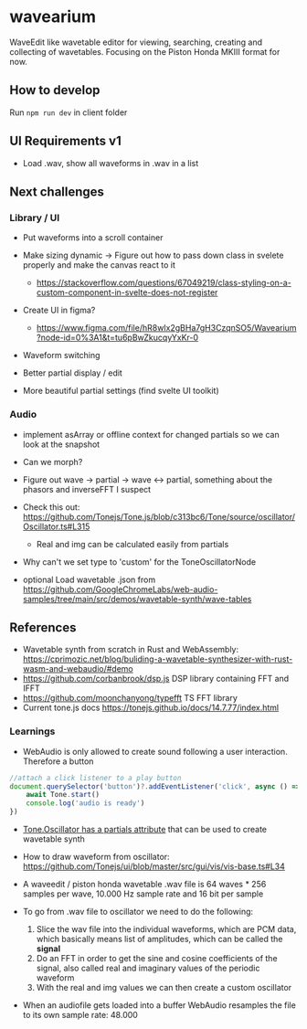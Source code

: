 # wavearium
WaveEdit like wavetable editor for viewing, searching, creating and collecting of wavetables. Focusing on the Piston Honda MKIII format for now.

## How to develop
Run `npm run dev` in client folder

## UI Requirements v1
- Load .wav, show all waveforms in .wav in a list

## Next challenges
### Library / UI
- Put waveforms into a scroll container
- Make sizing dynamic -> Figure out how to pass down class in svelete properly and make the canvas react to it

	- https://stackoverflow.com/questions/67049219/class-styling-on-a-custom-component-in-svelte-does-not-register

- Create UI in figma?

	- https://www.figma.com/file/hR8wIx2gBHa7gH3CzqnSO5/Wavearium?node-id=0%3A1&t=tu6pBwZkucqyYxKr-0

- Waveform switching
- Better partial display / edit
- More beautiful partial settings (find svelte UI toolkit)

### Audio
- implement asArray or offline context for changed partials so we can look at the snapshot
- Can we morph?
- Figure out wave -> partial -> wave <-> partial, something about the phasors and inverseFFT I suspect
- Check this out: https://github.com/Tonejs/Tone.js/blob/c313bc6/Tone/source/oscillator/Oscillator.ts#L315

	- Real and img can be calculated easily from partials
- Why can't we set type to 'custom' for the ToneOscillatorNode
- optional Load wavetable .json from https://github.com/GoogleChromeLabs/web-audio-samples/tree/main/src/demos/wavetable-synth/wave-tables

## References
- Wavetable synth from scratch in Rust and WebAssembly: https://cprimozic.net/blog/buliding-a-wavetable-synthesizer-with-rust-wasm-and-webaudio/#demo
- https://github.com/corbanbrook/dsp.js DSP library containing FFT and IFFT
- https://github.com/moonchanyong/typefft TS FFT library
- Current tone.js docs https://tonejs.github.io/docs/14.7.77/index.html

### Learnings
- WebAudio is only allowed to create sound following a user interaction. Therefore a button 
```js
//attach a click listener to a play button
document.querySelector('button')?.addEventListener('click', async () => {
	await Tone.start()
	console.log('audio is ready')
})
```

- [Tone.Oscillator has a partials attribute](https://tonejs.github.io/docs/14.7.77/Oscillator.html#partials) that can be used to create wavetable synth

- How to draw waveform from oscillator: https://github.com/Tonejs/ui/blob/master/src/gui/vis/vis-base.ts#L34

- A waveedit / piston honda wavetable .wav file is 64 waves * 256 samples per wave, 10.000 Hz sample rate and 16 bit per sample

- To go from .wav file to oscillator we need to do the following:

	1. Slice the wav file into the individual waveforms, which are PCM data, which basically means list of amplitudes, which can be called the **signal**
	2. Do an FFT in order to get the sine and cosine coefficients of the signal, also called real and imaginary values of the periodic waveform
	3. With the real and img values we can then create a custom oscillator

- When an audiofile gets loaded into a buffer WebAudio resamples the file to its own sample rate: 48.000


